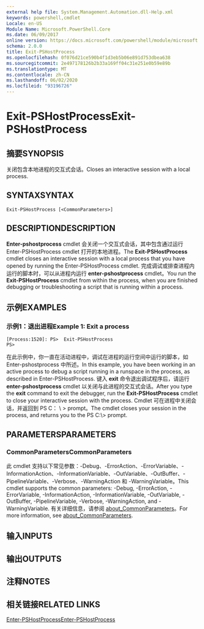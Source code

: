 ```yaml
---
external help file: System.Management.Automation.dll-Help.xml
keywords: powershell,cmdlet
Locale: en-US
Module Name: Microsoft.PowerShell.Core
ms.date: 06/09/2017
online version: https://docs.microsoft.com/powershell/module/microsoft.powershell.core/exit-pshostprocess?view=powershell-6&WT.mc_id=ps-gethelp
schema: 2.0.0
title: Exit-PSHostProcess
ms.openlocfilehash: 0f076d21ce590b4f1d3eb5b06e891d753dbea638
ms.sourcegitcommit: 2e497178126b2b33a169ff04c31e251e0b59e89b
ms.translationtype: MT
ms.contentlocale: zh-CN
ms.lasthandoff: 06/02/2020
ms.locfileid: "93196726"
---
```

# <span data-ttu-id="707bd-103">Exit-PSHostProcess</span><span class="sxs-lookup"><span data-stu-id="707bd-103">Exit-PSHostProcess</span></span>

## <span data-ttu-id="707bd-104">摘要</span><span class="sxs-lookup"><span data-stu-id="707bd-104">SYNOPSIS</span></span>
<span data-ttu-id="707bd-105">关闭包含本地进程的交互式会话。</span><span class="sxs-lookup"><span data-stu-id="707bd-105">Closes an interactive session with a local process.</span></span>

## <span data-ttu-id="707bd-106">SYNTAX</span><span class="sxs-lookup"><span data-stu-id="707bd-106">SYNTAX</span></span>

```
Exit-PSHostProcess [<CommonParameters>]
```

## <span data-ttu-id="707bd-107">DESCRIPTION</span><span class="sxs-lookup"><span data-stu-id="707bd-107">DESCRIPTION</span></span>

<span data-ttu-id="707bd-108">**Enter-pshostprocess** cmdlet 会关闭一个交互式会话，其中包含通过运行 Enter-PSHostProcess cmdlet 打开的本地进程。</span><span class="sxs-lookup"><span data-stu-id="707bd-108">The **Exit-PSHostProcess** cmdlet closes an interactive session with a local process that you have opened by running the Enter-PSHostProcess cmdlet.</span></span> <span data-ttu-id="707bd-109">完成调试或排查进程内运行的脚本时，可以从进程内运行 **enter-pshostprocess** cmdlet。</span><span class="sxs-lookup"><span data-stu-id="707bd-109">You run the **Exit-PSHostProcess** cmdlet from within the process, when you are finished debugging or troubleshooting a script that is running within a process.</span></span>

## <span data-ttu-id="707bd-110">示例</span><span class="sxs-lookup"><span data-stu-id="707bd-110">EXAMPLES</span></span>

### <span data-ttu-id="707bd-111">示例1：退出进程</span><span class="sxs-lookup"><span data-stu-id="707bd-111">Example 1: Exit a process</span></span>

```
[Process:1520]: PS>  Exit-PSHostProcess
PS>
```

<span data-ttu-id="707bd-112">在此示例中，你一直在活动进程中，调试在进程的运行空间中运行的脚本，如 Enter-pshostprocess 中所述。</span><span class="sxs-lookup"><span data-stu-id="707bd-112">In this example, you have been working in an active process to debug a script running in a runspace in the process, as described in Enter-PSHostProcess.</span></span> <span data-ttu-id="707bd-113">键入 **exit** 命令退出调试程序后，请运行 **enter-pshostprocess** cmdlet 以关闭与此进程的交互式会话。</span><span class="sxs-lookup"><span data-stu-id="707bd-113">After you type the **exit** command to exit the debugger, run the **Exit-PSHostProcess** cmdlet to close your interactive session with the process.</span></span>
<span data-ttu-id="707bd-114">Cmdlet 可在进程中关闭会话，并返回到 PS C： \\ \> prompt。</span><span class="sxs-lookup"><span data-stu-id="707bd-114">The cmdlet closes your session in the process, and returns you to the PS C:\\\> prompt.</span></span>

## <span data-ttu-id="707bd-115">PARAMETERS</span><span class="sxs-lookup"><span data-stu-id="707bd-115">PARAMETERS</span></span>

### <span data-ttu-id="707bd-116">CommonParameters</span><span class="sxs-lookup"><span data-stu-id="707bd-116">CommonParameters</span></span>

<span data-ttu-id="707bd-117">此 cmdlet 支持以下常见参数：-Debug、-ErrorAction、-ErrorVariable、-InformationAction、-InformationVariable、-OutVariable、-OutBuffer、-PipelineVariable、-Verbose、-WarningAction 和 -WarningVariable。</span><span class="sxs-lookup"><span data-stu-id="707bd-117">This cmdlet supports the common parameters: -Debug, -ErrorAction, -ErrorVariable, -InformationAction, -InformationVariable, -OutVariable, -OutBuffer, -PipelineVariable, -Verbose, -WarningAction, and -WarningVariable.</span></span> <span data-ttu-id="707bd-118">有关详细信息，请参阅 [about_CommonParameters](https://go.microsoft.com/fwlink/?LinkID=113216)。</span><span class="sxs-lookup"><span data-stu-id="707bd-118">For more information, see [about_CommonParameters](https://go.microsoft.com/fwlink/?LinkID=113216).</span></span>

## <span data-ttu-id="707bd-119">输入</span><span class="sxs-lookup"><span data-stu-id="707bd-119">INPUTS</span></span>

## <span data-ttu-id="707bd-120">输出</span><span class="sxs-lookup"><span data-stu-id="707bd-120">OUTPUTS</span></span>

## <span data-ttu-id="707bd-121">注释</span><span class="sxs-lookup"><span data-stu-id="707bd-121">NOTES</span></span>

## <span data-ttu-id="707bd-122">相关链接</span><span class="sxs-lookup"><span data-stu-id="707bd-122">RELATED LINKS</span></span>

[<span data-ttu-id="707bd-123">Enter-PSHostProcess</span><span class="sxs-lookup"><span data-stu-id="707bd-123">Enter-PSHostProcess</span></span>](Enter-PSHostProcess.md)

